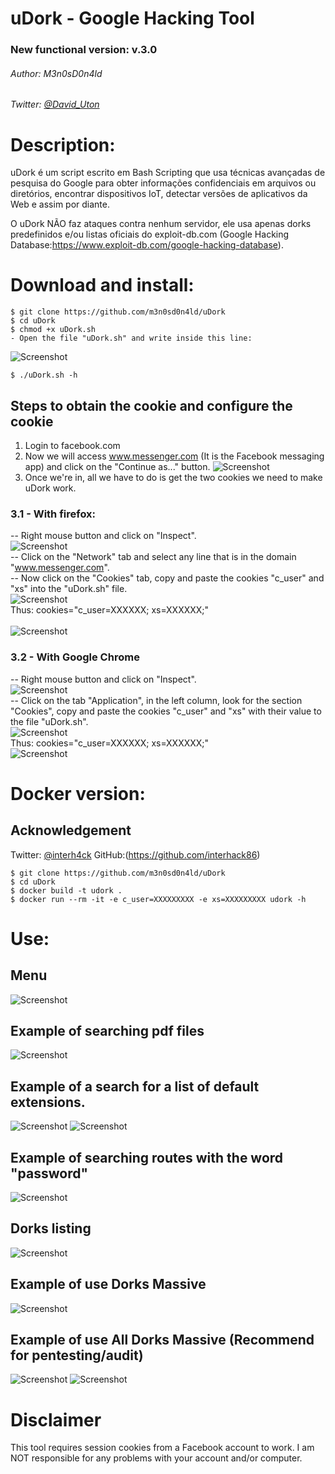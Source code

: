 # uDork - Google Hacking Tool
### New functional version: v.3.0

###### Author: M3n0sD0n4ld
###### Twitter: [@David_Uton](https://twitter.com/David_Uton)

# Description:

uDork é um script escrito em Bash Scripting que usa técnicas avançadas de pesquisa do Google para obter informações confidenciais em arquivos ou diretórios, encontrar dispositivos IoT, detectar versões de aplicativos da Web e assim por diante.

O uDork NÃO faz ataques contra nenhum servidor, ele usa apenas dorks predefinidos e/ou listas oficiais do exploit-db.com (Google Hacking Database:https://www.exploit-db.com/google-hacking-database).

# Download and install:
```
$ git clone https://github.com/m3n0sd0n4ld/uDork
$ cd uDork
$ chmod +x uDork.sh
- Open the file "uDork.sh" and write inside this line:
```
![Screenshot](https://github.com/m3n0sd0n4ld/uDork/blob/master/images/1.png)
```
$ ./uDork.sh -h
```

## Steps to obtain the cookie and configure the cookie
1. Login to facebook.com
2. Now we will access www.messenger.com (It is the Facebook messaging app) and click on the "Continue as..." button.
![Screenshot](https://github.com/m3n0sd0n4ld/uDork/blob/master/images/2.png)
3. Once we're in, all we have to do is get the two cookies we need to make uDork work.

### 3.1 - With firefox:
-- Right mouse button and click on "Inspect".
<br>
![Screenshot](https://github.com/m3n0sd0n4ld/uDork/blob/master/images/3.png)
<br>
-- Click on the "Network" tab and select any line that is in the domain "www.messenger.com".
<br>
-- Now click on the "Cookies" tab, copy and paste the cookies "c_user" and "xs" into the "uDork.sh" file.
<br>
![Screenshot](https://github.com/m3n0sd0n4ld/uDork/blob/master/images/4.png)
<br>
Thus: cookies="c_user=XXXXXX; xs=XXXXXX;"
<br>
<br>
![Screenshot](https://github.com/m3n0sd0n4ld/uDork/blob/master/images/1.png)
<br>

### 3.2 - With Google Chrome
-- Right mouse button and click on "Inspect".
<br>
![Screenshot](https://github.com/m3n0sd0n4ld/uDork/blob/master/images/5.png)
<br>
--  Click on the tab "Application", in the left column, look for the section "Cookies", copy and paste the cookies "c_user" and "xs" with their value to the file "uDork.sh".
<br>
![Screenshot](https://github.com/m3n0sd0n4ld/uDork/blob/master/images/6.png)
<br>
Thus: cookies="c_user=XXXXXX; xs=XXXXXX;"
<br>
![Screenshot](https://github.com/m3n0sd0n4ld/uDork/blob/master/images/1.png)
<br>

# Docker version:
## Acknowledgement
Twitter: [@interh4ck](https://twitter.com/interh4ck)
GitHub:(https://github.com/interhack86)
```
$ git clone https://github.com/m3n0sd0n4ld/uDork
$ cd uDork
$ docker build -t udork .
$ docker run --rm -it -e c_user=XXXXXXXXX -e xs=XXXXXXXXX udork -h
```

# Use:

## Menu
![Screenshot](https://github.com/m3n0sd0n4ld/uDork/blob/master/images/7.png)

## Example of searching pdf files
![Screenshot](https://github.com/m3n0sd0n4ld/uDork/blob/master/images/8.png)

## Example of a search for a list of default extensions.
![Screenshot](https://github.com/m3n0sd0n4ld/uDork/blob/master/images/12.png)
![Screenshot](https://github.com/m3n0sd0n4ld/uDork/blob/master/images/13.png)

## Example of searching routes with the word "password"
![Screenshot](https://github.com/m3n0sd0n4ld/uDork/blob/master/images/9.png)

## Dorks listing
![Screenshot](https://github.com/m3n0sd0n4ld/uDork/blob/master/images/10.png)

## Example of use Dorks Massive 
![Screenshot](https://github.com/m3n0sd0n4ld/uDork/blob/master/images/11.png)

## Example of use All Dorks Massive (Recommend for pentesting/audit) 
![Screenshot](https://github.com/m3n0sd0n4ld/uDork/blob/master/images/14.png)
![Screenshot](https://github.com/m3n0sd0n4ld/uDork/blob/master/images/15.png)


# Disclaimer
This tool requires session cookies from a Facebook account to work. I am NOT responsible for any problems with your account and/or computer.
